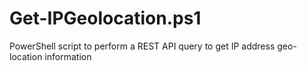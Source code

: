 # Get-IPGeolocation.ps1
PowerShell script to perform a REST API query to get IP address geo-location information
